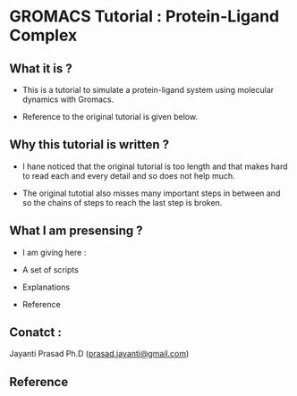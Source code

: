 # GROMACS Tutorial : Protein-Ligand Complex

## What it is ?

-  This is a tutorial to simulate a protein-ligand system using molecular dynamics with 
   Gromacs.

-  Reference to the original tutorial is given below.

## Why this tutorial is written ?

- I hane noticed that the original tutorial is too length and that makes hard to read 
  each and every detail and so does not help much.

- The original tutotial also misses many important steps in between and so the chains of
  steps to reach the last step is broken.

## What I am presensing ?

-  I am giving here :

 * A set of scripts 

 * Explanations

 * Reference 



## Conatct :
   
   Jayanti Prasad Ph.D (prasad.jayanti@gmail.com)


## Reference 
  
